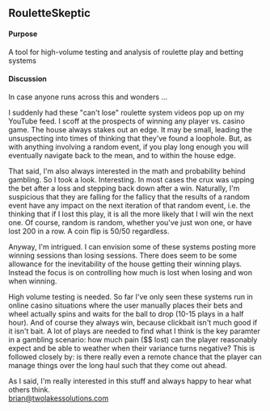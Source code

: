 ## RouletteSkeptic
#### Purpose  
A tool for high-volume testing and analysis of roulette play and betting systems
#### Discussion  
In case anyone runs across this and wonders ...  
  
I suddenly had these "can't lose" roulette system videos pop up on my YouTube feed.  I scoff at the prospects of winning any player vs. casino game.  The house always stakes out an edge.  It may be small, leading the unsuspecting into times of thinking that they've found a loophole.  But, as with anything involving a random event, if you play long enough you will eventually navigate back to the mean, and to within the house edge.  
  
That said, I'm also always interested in the math and probability behind gambling.  So I took a look.  Interesting.  In most cases the crux was upping the bet after a loss and stepping back down after a win.  Naturally, I'm suspicious that they are falling for the fallicy that the results of a random event have any impact on the next iteration of that random event, i.e. the thinking that if I lost this play, it is all the more likely that I will win the next one.  Of course, random is random, whether you've just won one, or have lost 200 in a row.  A coin flip is 50/50 regardless.  
  
Anyway, I'm intrigued.  I can envision some of these systems posting more winning sessions than losing sessions.  There does seem to be some allowance for the inevitability of the house getting their winning plays.  Instead the focus is on controlling how much is lost when losing and won when winning.  
  
High volume testing is needed.  So far I've only seen these systems run in online casino situations where the user manually places their bets and wheel actually spins and waits for the ball to drop (10-15 plays in a half hour).  And of course they always win, because clickbait isn't much good if it isn't bait.  A lot of plays are needed to find what I think is the key paramter in a gambling scenario:  how much pain ($$ lost) can the player reasonably expect and be able to weather when their variance turns negative?  This is followed closely by:  is there really even a remote chance that the player can manage things over the long haul such that they come out ahead.  

As I said, I'm really interested in this stuff and always happy to hear what others think.  
brian@twolakessolutions.com
